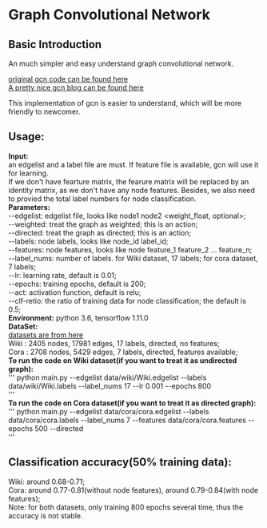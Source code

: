 # Graph Convolutional Network  
## Basic Introduction  
An much simpler and easy understand graph convolutional network.  

[original gcn code can be found here](https://github.com/tkipf/gcn)  
[A pretty nice gcn blog can be found here](https://tkipf.github.io/graph-convolutional-networks/)  

This implementation of gcn is easier to understand, which will be more friendly to newcomer.  

## Usage:  
**Input:**  
an edgelist and a label file are must. If feature file is available, gcn will use it for learning.  
If we don't have fearture matrix, the fearure matrix will be replaced by an identity matrix, as we don't have any node features. Besides, we also need to provied the total label numbers for node classification.  
**Parameters:**  
--edgelist: edgelist file, looks like node1 node2 <weight_float, optional>;  
--weighted: treat the graph as weighted; this is an action;  
--directed: treat the graph as directed; this is an action;  
--labels: node labels, looks like node_id label_id;  
--features: node features, looks like node feature_1 feature_2 ... feature_n;  
--label_nums: number of labels. for Wiki dataset, 17 labels; for cora dataset, 7 labels;  
--lr: learning rate, default is 0.01;  
--epochs: training epochs, default is 200;  
--act: activation function, default is relu;  
--clf-retio: the ratio of training data for node classification; the default is 0.5;   
**Environment:** python 3.6, tensorflow 1.11.0  
**DataSet:**  
[datasets are from here](https://github.com/thunlp/OpenNE)  
Wiki : 2405 nodes, 17981 edges, 17 labels, directed, no features;  
Cora : 2708 nodes, 5429 edges, 7 labels, directed, features available;  
**To run the code on Wiki dataset(if you want to treat it as undirected graph):**  
'''
python main.py --edgelist data/wiki/Wiki.edgelist --labels data/wiki/Wiki.labels --label_nums 17 --lr 0.001 --epochs 800  
'''  
**To run the code on Cora dataset(if you want to treat it as directed graph):**  
'''
python main.py --edgelist data/cora/cora.edgelist --labels data/cora/cora.labels --label_nums 7 --features data/cora/cora.features --epochs 500 --directed   
'''  
## Classification accuracy(50% training data):
Wiki: around 0.68-0.71;  
Cora: around 0.77-0.81(without node features), around 0.79-0.84(with node features);  
Note: for both datasets, only training 800 epochs several time, thus the accuracy is not stable.    


